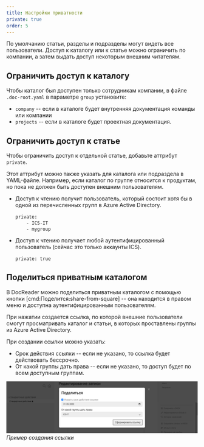 ```yaml
---
title: Настройки приватности
private: true
order: 5
---
```


По умолчанию статьи, разделы и подразделы могут видеть все пользователи. Доступ к каталогу или к статье можно ограничить по компании, а затем выдать доступ некоторым внешним читателям. 

## Ограничить доступ к каталогу
Чтобы каталог был доступен только сотрудникам компании, в файле `.doc-root.yaml` в параметре `group` установите:
- `company` -- если в каталоге будет внутренняя документация команды или компании 
- `projects` -- если в каталоге будет проектная документация.

## Ограничить доступ к статье
Чтобы ограничить доступ к отдельной статье, добавьте аттрибут `private`. 

Этот аттрибут можно также указать для каталога или подраздела в YAML-файле. Например, если каталог по группе относится к продуктам, но пока не должен быть доступен внешним пользователям.

- Доступ к чтению получит пользователь, который состоит хотя бы в одной из перечисленных групп в Azure Active Directory.

    ```
    private:
        - ICS-IT
        - mygroup
    ```
- Доступ к чтению получает любой аутентифицированный пользователь (сейчас это только аккаунты ICS).

    ```
    private: true
    ```


## Поделиться приватным каталогом

В DocReader можно поделиться приватным каталогом с помощью кнопки [cmd:Поделится:share-from-square] -- она находится в правом меню и доступна аутентифицированным пользователям.

При нажатии создается ссылка, по которой внешние пользователи смогут просматривать каталог и статьи, в которых проставлены группы из Azure Active Directory.

При создании ссылки можно указать:
- Срок действия ссылки -- если не указано, то ссылка будет действовать бессрочно.
- От какой группы дать права -- если не указано, то доступ будет по всем доступным группам.

![](./share.png)
_Пример создания ссылки_
